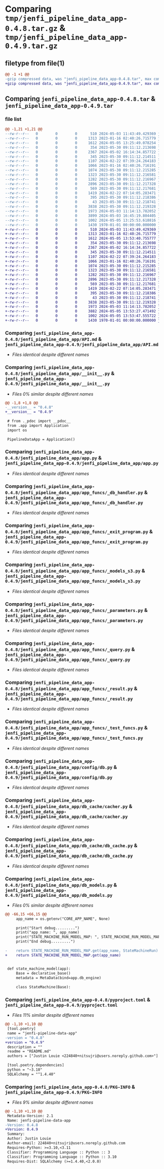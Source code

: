# Comparing `tmp/jenfi_pipeline_data_app-0.4.8.tar.gz` & `tmp/jenfi_pipeline_data_app-0.4.9.tar.gz`

## filetype from file(1)

```diff
@@ -1 +1 @@
-gzip compressed data, was "jenfi_pipeline_data_app-0.4.8.tar", max compression
+gzip compressed data, was "jenfi_pipeline_data_app-0.4.9.tar", max compression
```

## Comparing `jenfi_pipeline_data_app-0.4.8.tar` & `jenfi_pipeline_data_app-0.4.9.tar`

### file list

```diff
@@ -1,21 +1,21 @@
--rw-r--r--   0        0        0      510 2024-05-03 11:43:49.429369 jenfi_pipeline_data_app-0.4.8/README.md
--rw-r--r--   0        0        0     1313 2023-01-16 02:40:26.715779 jenfi_pipeline_data_app-0.4.8/jenfi_pipeline_data_app/API.md
--rw-r--r--   0        0        0     1612 2024-05-05 13:25:49.078254 jenfi_pipeline_data_app-0.4.8/jenfi_pipeline_data_app/__init__.py
--rw-r--r--   0        0        0      354 2023-05-30 09:11:12.213698 jenfi_pipeline_data_app-0.4.8/jenfi_pipeline_data_app/_pdoc.py
--rw-r--r--   0        0        0     2367 2024-05-02 16:14:34.857722 jenfi_pipeline_data_app-0.4.8/jenfi_pipeline_data_app/app.py
--rw-r--r--   0        0        0      345 2023-05-30 09:11:12.214511 jenfi_pipeline_data_app-0.4.8/jenfi_pipeline_data_app/app_funcs/_constants.py
--rw-r--r--   0        0        0     1107 2024-02-22 07:39:24.264183 jenfi_pipeline_data_app-0.4.8/jenfi_pipeline_data_app/app_funcs/_db_handler.py
--rw-r--r--   0        0        0     1066 2023-01-16 02:40:26.716191 jenfi_pipeline_data_app-0.4.8/jenfi_pipeline_data_app/app_funcs/_exit_program.py
--rw-r--r--   0        0        0     1074 2023-05-30 09:11:12.215285 jenfi_pipeline_data_app-0.4.8/jenfi_pipeline_data_app/app_funcs/_models_s3.py
--rw-r--r--   0        0        0     1323 2023-05-30 09:11:12.216581 jenfi_pipeline_data_app-0.4.8/jenfi_pipeline_data_app/app_funcs/_parameters.py
--rw-r--r--   0        0        0     1282 2023-05-30 09:11:12.216967 jenfi_pipeline_data_app-0.4.8/jenfi_pipeline_data_app/app_funcs/_query.py
--rw-r--r--   0        0        0     2896 2023-05-30 09:11:12.217328 jenfi_pipeline_data_app-0.4.8/jenfi_pipeline_data_app/app_funcs/_result.py
--rw-r--r--   0        0        0      569 2023-05-30 09:11:12.217681 jenfi_pipeline_data_app-0.4.8/jenfi_pipeline_data_app/app_funcs/_test_funcs.py
--rw-r--r--   0        0        0     1419 2024-02-22 07:14:05.283471 jenfi_pipeline_data_app-0.4.8/jenfi_pipeline_data_app/config/db.py
--rw-r--r--   0        0        0      395 2023-05-30 09:11:12.218386 jenfi_pipeline_data_app-0.4.8/jenfi_pipeline_data_app/config/s3.py
--rw-r--r--   0        0        0       43 2023-05-30 09:11:12.218741 jenfi_pipeline_data_app-0.4.8/jenfi_pipeline_data_app/db_cache/__init__.py
--rw-r--r--   0        0        0     3838 2023-05-30 09:11:12.219328 jenfi_pipeline_data_app-0.4.8/jenfi_pipeline_data_app/db_cache/cacher.py
--rw-r--r--   0        0        0     1973 2024-05-03 11:14:13.782052 jenfi_pipeline_data_app-0.4.8/jenfi_pipeline_data_app/db_cache/db_cache.py
--rw-r--r--   0        0        0     3899 2024-05-03 16:45:19.804405 jenfi_pipeline_data_app-0.4.8/jenfi_pipeline_data_app/db_models.py
--rw-r--r--   0        0        0     1002 2024-05-05 13:25:53.618816 jenfi_pipeline_data_app-0.4.8/pyproject.toml
--rw-r--r--   0        0        0     1430 1970-01-01 00:00:00.000000 jenfi_pipeline_data_app-0.4.8/PKG-INFO
+-rw-r--r--   0        0        0      510 2024-05-03 11:43:49.429369 jenfi_pipeline_data_app-0.4.9/README.md
+-rw-r--r--   0        0        0     1313 2023-01-16 02:40:26.715779 jenfi_pipeline_data_app-0.4.9/jenfi_pipeline_data_app/API.md
+-rw-r--r--   0        0        0     1612 2024-05-05 13:53:40.755777 jenfi_pipeline_data_app-0.4.9/jenfi_pipeline_data_app/__init__.py
+-rw-r--r--   0        0        0      354 2023-05-30 09:11:12.213698 jenfi_pipeline_data_app-0.4.9/jenfi_pipeline_data_app/_pdoc.py
+-rw-r--r--   0        0        0     2367 2024-05-02 16:14:34.857722 jenfi_pipeline_data_app-0.4.9/jenfi_pipeline_data_app/app.py
+-rw-r--r--   0        0        0      345 2023-05-30 09:11:12.214511 jenfi_pipeline_data_app-0.4.9/jenfi_pipeline_data_app/app_funcs/_constants.py
+-rw-r--r--   0        0        0     1107 2024-02-22 07:39:24.264183 jenfi_pipeline_data_app-0.4.9/jenfi_pipeline_data_app/app_funcs/_db_handler.py
+-rw-r--r--   0        0        0     1066 2023-01-16 02:40:26.716191 jenfi_pipeline_data_app-0.4.9/jenfi_pipeline_data_app/app_funcs/_exit_program.py
+-rw-r--r--   0        0        0     1074 2023-05-30 09:11:12.215285 jenfi_pipeline_data_app-0.4.9/jenfi_pipeline_data_app/app_funcs/_models_s3.py
+-rw-r--r--   0        0        0     1323 2023-05-30 09:11:12.216581 jenfi_pipeline_data_app-0.4.9/jenfi_pipeline_data_app/app_funcs/_parameters.py
+-rw-r--r--   0        0        0     1282 2023-05-30 09:11:12.216967 jenfi_pipeline_data_app-0.4.9/jenfi_pipeline_data_app/app_funcs/_query.py
+-rw-r--r--   0        0        0     2896 2023-05-30 09:11:12.217328 jenfi_pipeline_data_app-0.4.9/jenfi_pipeline_data_app/app_funcs/_result.py
+-rw-r--r--   0        0        0      569 2023-05-30 09:11:12.217681 jenfi_pipeline_data_app-0.4.9/jenfi_pipeline_data_app/app_funcs/_test_funcs.py
+-rw-r--r--   0        0        0     1419 2024-02-22 07:14:05.283471 jenfi_pipeline_data_app-0.4.9/jenfi_pipeline_data_app/config/db.py
+-rw-r--r--   0        0        0      395 2023-05-30 09:11:12.218386 jenfi_pipeline_data_app-0.4.9/jenfi_pipeline_data_app/config/s3.py
+-rw-r--r--   0        0        0       43 2023-05-30 09:11:12.218741 jenfi_pipeline_data_app-0.4.9/jenfi_pipeline_data_app/db_cache/__init__.py
+-rw-r--r--   0        0        0     3838 2023-05-30 09:11:12.219328 jenfi_pipeline_data_app-0.4.9/jenfi_pipeline_data_app/db_cache/cacher.py
+-rw-r--r--   0        0        0     1973 2024-05-03 11:14:13.782052 jenfi_pipeline_data_app-0.4.9/jenfi_pipeline_data_app/db_cache/db_cache.py
+-rw-r--r--   0        0        0     3882 2024-05-05 13:53:27.471492 jenfi_pipeline_data_app-0.4.9/jenfi_pipeline_data_app/db_models.py
+-rw-r--r--   0        0        0     1002 2024-05-05 13:53:47.555722 jenfi_pipeline_data_app-0.4.9/pyproject.toml
+-rw-r--r--   0        0        0     1430 1970-01-01 00:00:00.000000 jenfi_pipeline_data_app-0.4.9/PKG-INFO
```

### Comparing `jenfi_pipeline_data_app-0.4.8/jenfi_pipeline_data_app/API.md` & `jenfi_pipeline_data_app-0.4.9/jenfi_pipeline_data_app/API.md`

 * *Files identical despite different names*

### Comparing `jenfi_pipeline_data_app-0.4.8/jenfi_pipeline_data_app/__init__.py` & `jenfi_pipeline_data_app-0.4.9/jenfi_pipeline_data_app/__init__.py`

 * *Files 0% similar despite different names*

```diff
@@ -1,8 +1,8 @@
-__version__ = "0.4.8"
+__version__ = "0.4.9"
 
 # from ._pdoc import __pdoc__
 from .app import Application
 import os
 
 PipelineDataApp = Application()
```

### Comparing `jenfi_pipeline_data_app-0.4.8/jenfi_pipeline_data_app/app.py` & `jenfi_pipeline_data_app-0.4.9/jenfi_pipeline_data_app/app.py`

 * *Files identical despite different names*

### Comparing `jenfi_pipeline_data_app-0.4.8/jenfi_pipeline_data_app/app_funcs/_db_handler.py` & `jenfi_pipeline_data_app-0.4.9/jenfi_pipeline_data_app/app_funcs/_db_handler.py`

 * *Files identical despite different names*

### Comparing `jenfi_pipeline_data_app-0.4.8/jenfi_pipeline_data_app/app_funcs/_exit_program.py` & `jenfi_pipeline_data_app-0.4.9/jenfi_pipeline_data_app/app_funcs/_exit_program.py`

 * *Files identical despite different names*

### Comparing `jenfi_pipeline_data_app-0.4.8/jenfi_pipeline_data_app/app_funcs/_models_s3.py` & `jenfi_pipeline_data_app-0.4.9/jenfi_pipeline_data_app/app_funcs/_models_s3.py`

 * *Files identical despite different names*

### Comparing `jenfi_pipeline_data_app-0.4.8/jenfi_pipeline_data_app/app_funcs/_parameters.py` & `jenfi_pipeline_data_app-0.4.9/jenfi_pipeline_data_app/app_funcs/_parameters.py`

 * *Files identical despite different names*

### Comparing `jenfi_pipeline_data_app-0.4.8/jenfi_pipeline_data_app/app_funcs/_query.py` & `jenfi_pipeline_data_app-0.4.9/jenfi_pipeline_data_app/app_funcs/_query.py`

 * *Files identical despite different names*

### Comparing `jenfi_pipeline_data_app-0.4.8/jenfi_pipeline_data_app/app_funcs/_result.py` & `jenfi_pipeline_data_app-0.4.9/jenfi_pipeline_data_app/app_funcs/_result.py`

 * *Files identical despite different names*

### Comparing `jenfi_pipeline_data_app-0.4.8/jenfi_pipeline_data_app/app_funcs/_test_funcs.py` & `jenfi_pipeline_data_app-0.4.9/jenfi_pipeline_data_app/app_funcs/_test_funcs.py`

 * *Files identical despite different names*

### Comparing `jenfi_pipeline_data_app-0.4.8/jenfi_pipeline_data_app/config/db.py` & `jenfi_pipeline_data_app-0.4.9/jenfi_pipeline_data_app/config/db.py`

 * *Files identical despite different names*

### Comparing `jenfi_pipeline_data_app-0.4.8/jenfi_pipeline_data_app/db_cache/cacher.py` & `jenfi_pipeline_data_app-0.4.9/jenfi_pipeline_data_app/db_cache/cacher.py`

 * *Files identical despite different names*

### Comparing `jenfi_pipeline_data_app-0.4.8/jenfi_pipeline_data_app/db_cache/db_cache.py` & `jenfi_pipeline_data_app-0.4.9/jenfi_pipeline_data_app/db_cache/db_cache.py`

 * *Files identical despite different names*

### Comparing `jenfi_pipeline_data_app-0.4.8/jenfi_pipeline_data_app/db_models.py` & `jenfi_pipeline_data_app-0.4.9/jenfi_pipeline_data_app/db_models.py`

 * *Files 0% similar despite different names*

```diff
@@ -66,15 +66,15 @@
     app_name = os.getenv("CORE_APP_NAME", None)
 
     print("Start debug.........")
     print("app_name: ", app_name)
     print("STATE_MACHINE_RUN_MODEL_MAP: ", STATE_MACHINE_RUN_MODEL_MAP)
     print("End debug.........")
 
-    return STATE_MACHINE_RUN_MODEL_MAP.get(app_name, StateMachineRun)
+    return STATE_MACHINE_RUN_MODEL_MAP.get(app_name)
 
 
 def state_machine_model(app):
     Base = declarative_base()
     metadata = MetaData(bind=app.db_engine)
 
     class StateMachine(Base):
```

### Comparing `jenfi_pipeline_data_app-0.4.8/pyproject.toml` & `jenfi_pipeline_data_app-0.4.9/pyproject.toml`

 * *Files 11% similar despite different names*

```diff
@@ -1,10 +1,10 @@
 [tool.poetry]
 name = "jenfi-pipeline-data-app"
-version = "0.4.8"
+version = "0.4.9"
 description = ""
 readme = "README.md"
 authors = ["Justin Louie <224840+nitsujri@users.noreply.github.com>"]
 
 [tool.poetry.dependencies]
 python = "~3.10"
 SQLAlchemy = "^1.4.40"
```

### Comparing `jenfi_pipeline_data_app-0.4.8/PKG-INFO` & `jenfi_pipeline_data_app-0.4.9/PKG-INFO`

 * *Files 9% similar despite different names*

```diff
@@ -1,10 +1,10 @@
 Metadata-Version: 2.1
 Name: jenfi-pipeline-data-app
-Version: 0.4.8
+Version: 0.4.9
 Summary: 
 Author: Justin Louie
 Author-email: 224840+nitsujri@users.noreply.github.com
 Requires-Python: >=3.10,<3.11
 Classifier: Programming Language :: Python :: 3
 Classifier: Programming Language :: Python :: 3.10
 Requires-Dist: SQLAlchemy (>=1.4.40,<2.0.0)
```

